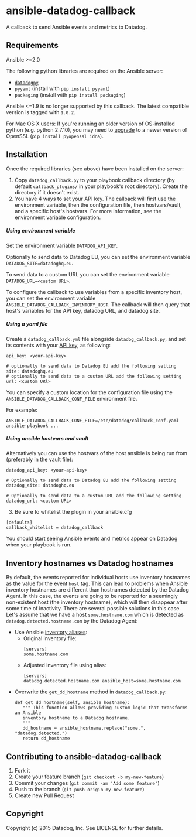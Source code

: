 # ansible-datadog-callback

A callback to send Ansible events and metrics to Datadog.

## Requirements

Ansible >=2.0

The following python libraries are required on the Ansible server:

- [`datadogpy`](https://github.com/DataDog/datadogpy/)
- `pyyaml` (install with `pip install pyyaml`)
- `packaging` (install with `pip install packaging`)

Ansible <=1.9 is no longer supported by this callback. The latest compatible
version is tagged with `1.0.2`.

For Mac OS X users: If you're running an older version of OS-installed python (e.g. python 2.7.10), you may need to [upgrade](https://github.com/kennethreitz/requests/issues/3883#issuecomment-281182498) to a newer version of OpenSSL (`pip install pyopenssl idna`).

## Installation

Once the required libraries (see above) have been installed on the server:

1. Copy `datadog_callback.py` to your playbook callback directory (by default
`callback_plugins/` in your playbook's root directory). Create the directory
if it doesn't exist.
2. You have 4 ways to set your API key. The callback will first use the
   environment variable, then the configuration file, then hostvars/vault,
   and a specific host's hostvars.  For more information, see the environment
   variable configuration.

##### Using environment variable

Set the environment variable `DATADOG_API_KEY`.

Optionally to send data to Datadog EU, you can set the environment
variable `DATADOG_SITE=datadoghq.eu`.

To send data to a custom URL you can set the environment
variable `DATADOG_URL=<custom URL>`.

To configure the callback to use variables from a specific inventory host,
you can set the environment variable `ANSIBLE_DATADOG_CALLBACK_INVENTORY_HOST`.
The callback will then query that host's variables for the API key, datadog URL,
and datadog site.

##### Using a yaml file

Create a `datadog_callback.yml` file alongside `datadog_callback.py`,
and set its contents with your [API key](https://app.datadoghq.com/account/settings#api),
as following:

```
api_key: <your-api-key>

# optionally to send data to Datadog EU add the following setting
site: datadoghq.eu
# optionally to send data to a custom URL add the following setting
url: <custom URl>
```

You can specify a custom location for the configuration file using the
`ANSIBLE_DATADOG_CALLBACK_CONF_FILE` environment file.

For example:
```
ANSIBLE_DATADOG_CALLBACK_CONF_FILE=/etc/datadog/callback_conf.yaml ansible-playbook ...
```

##### Using ansible hostvars and vault

Alternatively you can use the hostvars of the host ansible is being run from (preferably in the vault file):
```
datadog_api_key: <your-api-key>

# Optionally to send data to Datadog EU add the following setting
datadog_site: datadoghq.eu

# Optionally to send data to a custom URL add the following setting
datadog_url: <custom URL>
```

3. Be sure to whitelist the plugin in your ansible.cfg
```
[defaults]
callback_whitelist = datadog_callback
```

You should start seeing Ansible events and metrics appear on Datadog when your playbook is run.

## Inventory hostnames vs Datadog hostnames

By default, the events reported for individual hosts use inventory hostnames
as the value for the event `host` tag. This can lead to problems when Ansible
inventory hostnames are different than hostnames detected by the Datadog Agent.
In this case, the events are going to be reported for a seemingly non-existent
host (the inventory hostname), which will then disappear after some time
of inactivity. There are several possible solutions in this case. Let's assume
that we have a host `some.hostname.com` which is detected as
`datadog.detected.hostname.com` by the Datadog Agent:

* Use Ansible [inventory aliases](https://docs.ansible.com/ansible/latest/user_guide/intro_inventory.html#inventory-aliases):
  * Original inventory file:
    ```
    [servers]
    some.hostname.com
    ```
  * Adjusted inventory file using alias:
    ```
    [servers]
    datadog.detected.hostname.com ansible_host=some.hostname.com
    ```
* Overwrite the `get_dd_hostname` method in `datadog_callback.py`:
  ```
  def get_dd_hostname(self, ansible_hostname):
     """ This function allows providing custom logic that transforms an Ansible
     inventory hostname to a Datadog hostname.
     """
     dd_hostname = ansible_hostname.replace("some.", "datadog.detected.")
     return dd_hostname
  ```

## Contributing to ansible-datadog-callback

1. Fork it
2. Create your feature branch (`git checkout -b my-new-feature`)
3. Commit your changes (`git commit -am 'Add some feature'`)
4. Push to the branch (`git push origin my-new-feature`)
5. Create new Pull Request

## Copyright

Copyright (c) 2015 Datadog, Inc. See LICENSE for further details.
